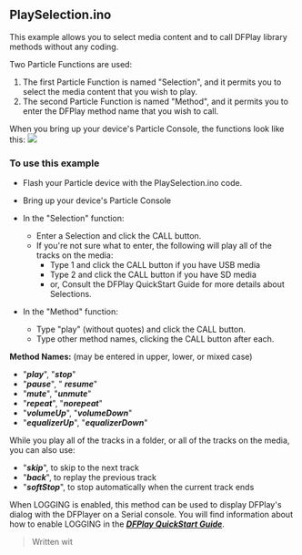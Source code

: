 ## PlaySelection.ino

This example allows you to select media content and to call DFPlay library methods without any coding. 

Two Particle Functions are used:
1. The first Particle Function is named "Selection", and it permits you to select the media content that you wish to play.
2. The second Particle Function is named "Method", and it permits you to enter the DFPlay method name that you wish to call. 

When you bring up your device's Particle Console, the functions look like this:
**![](https://lh3.googleusercontent.com/0Gls6G3F1G4DW30lso9ujectEat7KesjveMFdjGr5D7qpZcT2lfeTZRZMc2Ux3VghcY_4MICUCccMsivwwdWSVT6WqFuvn6VBBCoCy8EL_M8CT6j1OnaZ2gNKcDPob68Oydo5HTV)**

### To use this example
* Flash your Particle device with the PlaySelection.ino code.
* Bring up your device's Particle Console
* In the "Selection" function:
	* Enter a Selection and click the CALL button.
	* If you're not sure what to enter, the following will play all of the tracks on the media:
		* Type 1 and click the CALL button if you have USB media
		* Type 2 and click the CALL button if you have SD media
		* or, Consult the DFPlay QuickStart Guide for more details about Selections. 
		
* In the "Method" function:
	* Type "play" (without quotes) and click the CALL button.
	* Type other method names, clicking the CALL button after each.

**Method Names:** (may be entered in upper, lower, or mixed case)
* "***play***",  "***stop***"
* "***pause***", " ***resume***"
* "***mute***", "***unmute***"
* "***repeat***", "***norepeat***"
* "***volumeUp***", "***volumeDown***"
* "***equalizerUp***", "***equalizerDown***"

While you play all of the tracks in a folder, or all of the tracks on the media, you can also use:
* "***skip***", to skip to the next track
* "***back***", to replay the previous track
* "***softStop***", to stop automatically when the current track ends

When LOGGING is enabled, this method can be used to display DFPlay's dialog with the DFPlayer on a Serial console. You will find information about how to enable  LOGGING in the [***DFPlay QuickStart Guide***](https://docs.google.com/document/d/e/2PACX-1vTxUyPOpk9RFMaxt53oPotWyAa5pTBVzpSS2L23bq2fGhUXK08vAFPSAWQ6gENLNFoum10IWmVFkJ7I/pub).


> Written wit